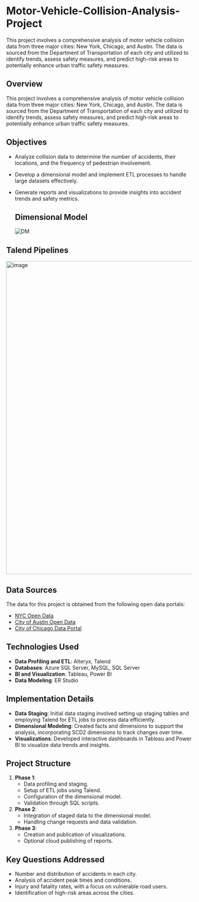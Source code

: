 # Motor-Vehicle-Collision-Analysis-Project
This project involves a comprehensive analysis of motor vehicle collision data from three major cities: New York, Chicago, and Austin. The data is sourced from the Department of Transportation of each city and utilized to identify trends, assess safety measures, and predict high-risk areas to potentially enhance urban traffic safety measures.


## Overview
This project involves a comprehensive analysis of motor vehicle collision data from three major cities: New York, Chicago, and Austin. The data is sourced from the Department of Transportation of each city and utilized to identify trends, assess safety measures, and predict high-risk areas to potentially enhance urban traffic safety measures.

## Objectives
- Analyze collision data to determine the number of accidents, their locations, and the frequency of pedestrian involvement.
- Develop a dimensional model and implement ETL processes to handle large datasets effectively.
- Generate reports and visualizations to provide insights into accident trends and safety metrics.


  ## Dimensional Model
  
  ![DM](https://github.com/pratik3336/Motor-Vehicle-Collision-Analysis-Project/assets/76115015/31ef7d71-2f0a-45f0-a8fa-1b740f6d2062)

## Talend Pipelines

<img width="843" alt="image" src="https://github.com/pratik3336/Motor-Vehicle-Collision-Analysis-Project/assets/76115015/6fb264fb-2879-4c64-a6f0-5156d7a4585a">


## Data Sources
The data for this project is obtained from the following open data portals:
- [NYC Open Data](https://data.cityofnewyork.us/Public-Safety/Motor-Vehicle-Collisions-Crashes/h9gi-nx95)
- [City of Austin Open Data](https://data.austintexas.gov/Transportation-and-Mobility/Austin-Crash-Report-Data-Crash-Level-Records/y2wy-tgr5)
- [City of Chicago Data Portal](https://data.cityofchicago.org/Transportation/Traffic-Crashes-Crashes/85ca-t3if)

## Technologies Used
- **Data Profiling and ETL**: Alteryx, Talend
- **Databases**: Azure SQL Server, MySQL, SQL Server
- **BI and Visualization**: Tableau, Power BI
- **Data Modeling**: ER Studio

## Implementation Details
- **Data Staging**: Initial data staging involved setting up staging tables and employing Talend for ETL jobs to process data efficiently.
- **Dimensional Modeling**: Created facts and dimensions to support the analysis, incorporating SCD2 dimensions to track changes over time.
- **Visualizations**: Developed interactive dashboards in Tableau and Power BI to visualize data trends and insights.

## Project Structure
1. **Phase 1**:
   - Data profiling and staging.
   - Setup of ETL jobs using Talend.
   - Configuration of the dimensional model.
   - Validation through SQL scripts.
2. **Phase 2**:
   - Integration of staged data to the dimensional model.
   - Handling change requests and data validation.
3. **Phase 3**:
   - Creation and publication of visualizations.
   - Optional cloud publishing of reports.

## Key Questions Addressed
- Number and distribution of accidents in each city.
- Analysis of accident peak times and conditions.
- Injury and fatality rates, with a focus on vulnerable road users.
- Identification of high-risk areas across the cities.
